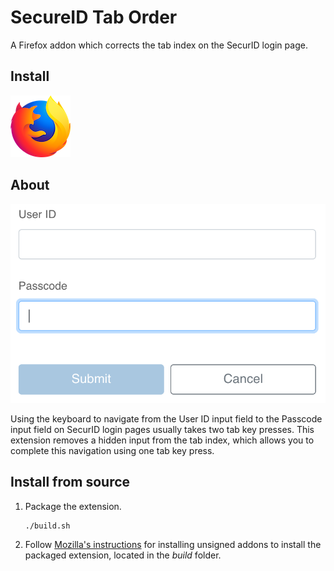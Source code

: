 # SecureID Tab Order

A Firefox addon which corrects the tab index on the SecurID login page.

## Install

[![Install on Firefox](readme-images/firefox-logo.png)](https://addons.mozilla.org/en-US/firefox/addon/securid-tab-order/)

## About

![A screenshot of the input fields](readme-images/inputs.png)

Using the keyboard to navigate from the User ID input field to the Passcode input field on SecurID login pages usually
takes two tab key presses.
This extension removes a hidden input from the tab index, which allows you to complete this navigation using one tab key
press.

## Install from source

1.  Package the extension.

    ```bash
    ./build.sh
    ```

1.  Follow [Mozilla's instructions](https://support.mozilla.org/en-US/kb/add-on-signing-in-firefox?as=u&utm_source=inproduct#w_where-would-i-encounter-unsigned-add-ons)
    for installing unsigned addons to install the packaged extension, located in the _build_ folder.

